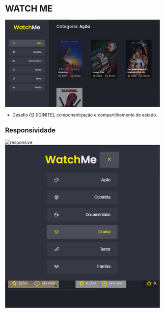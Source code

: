 # WATCH ME
  ![home](/public/home.png)
  - Desafio 02 [IGINITE], componentização e compartilhamento de estado.

## Responsividade
  ![responsive](/public/responsive-1.png)
  ![responsive-menu-expanded](/public/responsive-2.png)